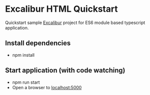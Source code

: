 # Excalibur HTML Quickstart

Quickstart sample [Excalibur](https://excaliburjs.com/) project for ES6 module based typescript application.

## Install dependencies

- npm install

## Start application (with code watching)

- npm run start
- Open a browser to [localhost:5000](http://localhost:5000)
